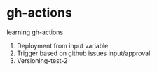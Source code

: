 # gh-actions
learning gh-actions

1. Deployment from input variable
2. Trigger based on github issues input/approval
3. Versioning-test-2
